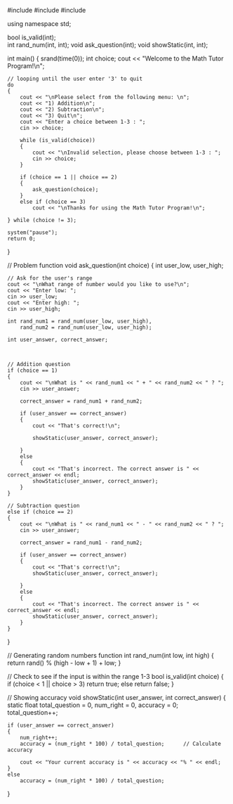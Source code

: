 #include <iostream>
#include <cstdlib>
#include <ctime>

using namespace std;

bool is_valid(int);			
int rand_num(int, int);
void ask_question(int);
void showStatic(int, int);


int main()
{
	srand(time(0));
	int choice;
	cout << "Welcome to the Math Tutor Program!\n";

	// looping until the user enter '3' to quit
	do
	{
		cout << "\nPlease select from the following menu: \n";
		cout << "1) Addition\n";
		cout << "2) Subtraction\n";
		cout << "3) Quit\n";
		cout << "Enter a choice between 1-3 : ";
		cin >> choice;

		while (is_valid(choice))
		{
			cout << "\nInvalid selection, please choose between 1-3 : ";
			cin >> choice;
		}

		if (choice == 1 || choice == 2)
		{
			ask_question(choice);
		}
		else if (choice == 3)
			cout << "\nThanks for using the Math Tutor Program!\n";

	} while (choice != 3);

	system("pause");
	return 0;
}

// Problem function 
void ask_question(int choice)
{
	int user_low, user_high;
	

	// Ask for the user's range
	cout << "\nWhat range of number would you like to use?\n";
	cout << "Enter low: ";
	cin >> user_low;
	cout << "Enter high: ";
	cin >> user_high;

	int rand_num1 = rand_num(user_low, user_high),
		rand_num2 = rand_num(user_low, user_high);

	int user_answer, correct_answer;



	// Addition question
	if (choice == 1)
	{
		cout << "\nWhat is " << rand_num1 << " + " << rand_num2 << " ? ";
		cin >> user_answer;

		correct_answer = rand_num1 + rand_num2;

		if (user_answer == correct_answer)
		{
			cout << "That's correct!\n";
			
			showStatic(user_answer, correct_answer);
			
		}
		else
		{
			cout << "That's incorrect. The correct answer is " << correct_answer << endl;
			showStatic(user_answer, correct_answer);
		}
	}

	// Subtraction question
	else if (choice == 2)
	{
		cout << "\nWhat is " << rand_num1 << " - " << rand_num2 << " ? ";
		cin >> user_answer;

		correct_answer = rand_num1 - rand_num2;

		if (user_answer == correct_answer)
		{
			cout << "That's correct!\n";
			showStatic(user_answer, correct_answer);
			
		}
		else
		{
			cout << "That's incorrect. The correct answer is " << correct_answer << endl;
			showStatic(user_answer, correct_answer);
		}
	}
}

// Generating random numbers function
int rand_num(int low, int high)
{
	return rand() % (high - low + 1) + low;
}

// Check to see if the input is within the range 1-3
bool is_valid(int choice)
{
	if (choice < 1 || choice > 3)
		return true;
	else
		return false;
}

// Showing accuracy 
void showStatic(int user_answer, int correct_answer)
{
	static float total_question = 0,
		num_right = 0,
		accuracy = 0;
	total_question++;

	if (user_answer == correct_answer)
	{
		num_right++;
		accuracy = (num_right * 100) / total_question;		// Calculate accuracy

		cout << "Your current accuracy is " << accuracy << "% " << endl;
	}
	else
		accuracy = (num_right * 100) / total_question;
}

